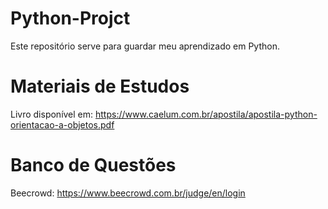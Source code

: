 # Python-Projct
Este repositório serve para guardar meu aprendizado em Python.

# Materiais de Estudos

Livro disponível em: https://www.caelum.com.br/apostila/apostila-python-orientacao-a-objetos.pdf

# Banco de Questões

Beecrowd: https://www.beecrowd.com.br/judge/en/login
